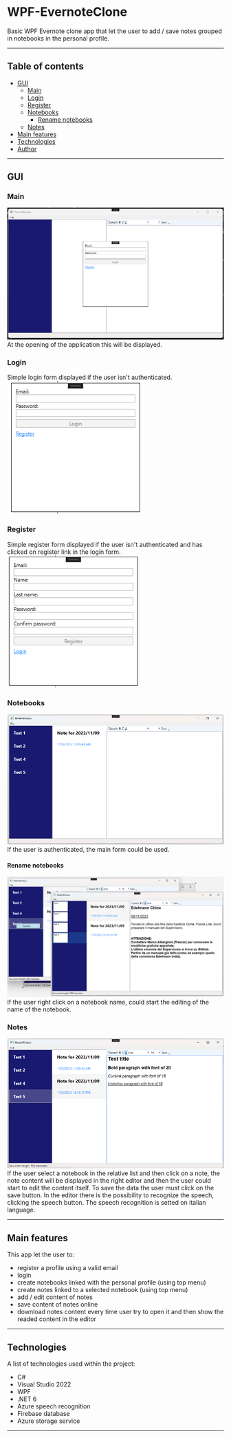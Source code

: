 # WPF-EvernoteClone
Basic WPF Evernote clone app that let the user to add / save notes grouped in notebooks in the personal profile.
***

## Table of contents
- [GUI](#gui)
  - [Main](#main)
  - [Login](#login)
  - [Register](#register)
  - [Notebooks](#notebooks)
    - [Rename notebooks](#rename-notebooks)
  - [Notes](#notes)
- [Main features](#main-features)
- [Technologies](#technologies)
- [Author](#author)
***

## GUI
### Main
![](/Screenshots/Main.png)
<br />At the opening of the application this will be displayed.

### Login 
Simple login form displayed if the user isn't authenticated.<br />
![](/Screenshots/Login.png)

### Register
Simple register form displayed if the user isn't authenticated and has clicked on register link in the login form.<br />
![](/Screenshots/Register.png)

### Notebooks
![](/Screenshots/Notebooks.png)
<br />If the user is authenticated, the main form could be used.

#### Rename notebooks
![](/Screenshots/Rename.png)
<br />If the user right click on a notebook name, could start the editing of the name of the notebook.

### Notes
![](/Screenshots/Notes.png)
<br />If the user select a notebook in the relative list and then click on a note, the note content will be displayed in the right editor and then the user could start to edit the content itself.
To save the data the user must click on the save button.
In the editor there is the possibility to recognize the speech, clicking the speech button.
The speech recognition is setted on italian language.

***

## Main features
This app let the user to:
* register a profile using a valid email
* login
* create notebooks linked with the personal profile (using top menu)
* create notes linked to a selected notebook (using top menu)
* add / edit content of notes
* save content of notes online
* download notes content every time user try to open it and then show the readed content in the editor
***

## Technologies
A list of technologies used within the project:
* C#
* Visual Studio 2022
* WPF
* .NET 6
* Azure speech recognition
* Firebase database
* Azure storage service
***

